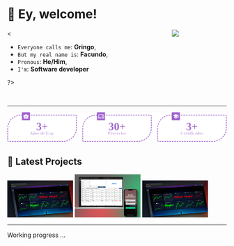 # 👋 Ey, welcome!

<img align="right" width="25%" src="https://media0.giphy.com/media/0TtX2qqpxp3pIafzio/giphy.gif?cid=ecf05e47cqmzku9536jcg7m8zoyfncgctxeae3mnemszgjbm&ep=v1_stickers_search&rid=giphy.gif&ct=s" />

<

* `Everyone calls me`: **Gringo**,
* `But my real name is`: **Facundo**,
* `Pronous`: **He/Him**,
* `I'm`: **Software developer**

?>

<br>
<hr/>

<p align="center" width="100vw">
    <img width="800px" src="./README/public/estadisticas.png" />
</p>

## 🚀 Latest Projects

<a>
<img src="./README/public/wallet.png" width="30%" alt="Wallet"/>
</a>
<a>
<img src="./README/public/copyshop.png" width="30%" alt="Wallet"/>
</a>
<a>
<img src="./README/public/wallet.png" width="30%" alt="Wallet"/>
</a>
<hr>
<p>Working progress ...</p>